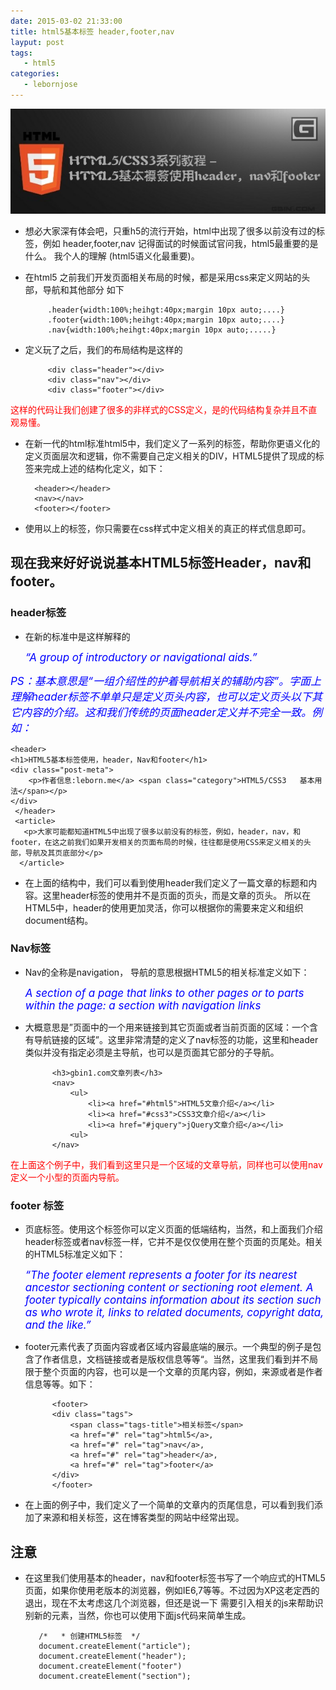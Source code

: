 ```yaml
---
date: 2015-03-02 21:33:00
title: html5基本标签 header,footer,nav
layput: post
tags:
   - html5
categories:
   - lebornjose
---
```



<img src="/img/h5.jpg">
  
+ 想必大家深有体会吧，只重h5的流行开始，html中出现了很多以前没有过的标签，例如 header,footer,nav 记得面试的时候面试官问我，html5最重要的是什么。 我个人的理解  (html5语义化最重要)。

+ 在html5 之前我们开发页面相关布局的时候，都是采用css来定义网站的头部，导航和其他部分 如下

           .header{width:100%;heihgt:40px;margin 10px auto;....}
           .footer{width:100%;heihgt:40px;margin 10px auto;....}
           .nav{width:100%;heihgt:40px;margin 10px auto;.....}
+ 定义玩了之后，我们的布局结构是这样的
       
           <div class="header"></div>
           <div class="nav"></div> 
           <div class="footer"></div> 

<p style="color:red">这样的代码让我们创建了很多的非样式的CSS定义，是的代码结构复杂并且不直观易懂。</p>

+ 在新一代的html标准html5中，我们定义了一系列的标签，帮助你更语义化的定义页面层次和逻辑，你不需要自己定义相关的DIV，HTML5提供了现成的标签来完成上述的结构化定义，如下：
     
        <header></header>
        <nav></nav>
        <footer></footer>
+ 使用以上的标签，你只需要在css样式中定义相关的真正的样式信息即可。 

##  现在我来好好说说基本HTML5标签Header，nav和footer。

### header标签
+ 在新的标准中是这样解释的

   <em style="font-size:17px;color:blue">“A group of introductory or navigational aids.”
   
PS：基本意思是“一组介绍性的护着导航相关的辅助内容”。字面上理解header标签不单单只是定义页头内容，也可以定义页头以下其它内容的介绍。这和我们传统的页面header定义并不完全一致。例如：</em>

    <header>
    <h1>HTML5基本标签使用，header，Nav和footer</h1>
	<div class="post-meta">
		<p>作者信息:leborn.me</a> <span class="category">HTML5/CSS3   基本用法</span></p>  
	</div>
     </header>
     <article>
	   <p>大家可能都知道HTML5中出现了很多以前没有的标签，例如，header，nav，和footer，在这之前我们如果开发相关的页面布局的时候，往往都是使用CSS来定义相关的头部，导航及其页底部分</p>
      </article>

+ 在上面的结构中，我们可以看到使用header我们定义了一篇文章的标题和内容。这里header标签的使用并不是页面的页头，而是文章的页头。
所以在HTML5中，header的使用更加灵活，你可以根据你的需要来定义和组织document结构。

### Nav标签

+ Nav的全称是navigation， 导航的意思根据HTML5的相关标准定义如下：

    <em style="font-size:17px;color:blue">A section of a page that links to other pages or to parts within the page: a section with navigation links</em>
    
+ 大概意思是”页面中的一个用来链接到其它页面或者当前页面的区域：一个含有导航链接的区域”。这里非常清楚的定义了nav标签的功能，这里和header类似并没有指定必须是主导航，也可以是页面其它部分的子导航。

            <h3>gbin1.com文章列表</h3>
            <nav>
                <ul>
            		<li><a href="#html5">HTML5文章介绍</a></li>
            		<li><a href="#css3">CSS3文章介绍</a></li>
            		<li><a href="#jquery">jQuery文章介绍</a></li>
            	<ul>
            </nav>
            
 <p style="color:red">在上面这个例子中，我们看到这里只是一个区域的文章导航，同样也可以使用nav定义一个小型的页面内导航。</p>
 
### footer 标签

+ 页底标签。使用这个标签你可以定义页面的低端结构，当然，和上面我们介绍header标签或者nav标签一样，它并不是仅仅使用在整个页面的页尾处。相关的HTML5标准定义如下：

   <em style="font-size:17px;color:blue">“The footer element represents a footer for its nearest ancestor sectioning content or sectioning root element. A footer typically contains information about its section such as who wrote it, links to related documents, copyright data, and the like.”</em>
   
+ footer元素代表了页面内容或者区域内容最底端的展示。一个典型的例子是包含了作者信息，文档链接或者是版权信息等等“。当然，这里我们看到并不局限于整个页面的内容，也可以是一个文章的页尾内容，例如，来源或者是作者信息等等。如下：
    
            <footer>
            <div class="tags">
		        <span class="tags-title">相关标签</span>
                <a href="#" rel="tag">html5</a>, 
                <a href="#" rel="tag">nav</a>, 
                <a href="#" rel="tag">header</a>, 
                <a href="#" rel="tag">footer</a>
	        </div>
            </footer>

+ 在上面的例子中，我们定义了一个简单的文章内的页尾信息，可以看到我们添加了来源和相关标签，这在博客类型的网站中经常出现。


## 注意
+ 在这里我们使用基本的header，nav和footer标签书写了一个响应式的HTML5页面，如果你使用老版本的浏览器，例如IE6,7等等。不过因为XP这老定西的退出，现在不太考虑这几个浏览器，但还是说一下 需要引入相关的js来帮助识别新的元素，当然，你也可以使用下面js代码来简单生成。
       
         /*   * 创建HTML5标签  */  
         document.createElement("article"); 
         document.createElement("header");
         document.createElement("footer")
         document.createElement("section");
